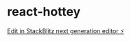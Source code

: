 # react-hottey

[Edit in StackBlitz next generation editor ⚡️](https://stackblitz.com/~/github.com/Amit9DeV/react-hottey)